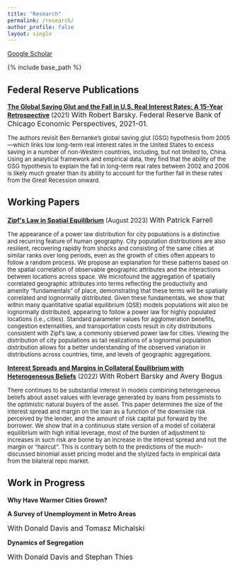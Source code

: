 ```yaml
---
title: "Research"
permalink: /research/
author_profile: false
layout: single
---
```


[Google Scholar](https://scholar.google.com/citations?user=K3JBQCMAAAAJ&hl=en)


{% include base_path %}



Federal Reserve Publications
---

[**The Global Saving Glut and the Fall in U.S. Real Interest Rates: A 15-Year Retrospective**](https://www.matthew-easton.com/files/ep2021_01.pdf) (2021) <font size="3">With Robert Barsky. </font><font size="3">Federal Reserve Bank of Chicago Economic Perspectives, 2021-01. </font>

<font size="2">The authors revisit Ben Bernanke’s global saving glut (GSG) hypothesis from 2005—which links low long-term real interest rates in the United States to excess saving in a number of non-Western countries, including, but not limited to, China. Using an analytical framework and empirical data, they find that the ability of the GSG hypothesis to explain the fall in long-term real rates between 2002 and 2006 is likely much greater than its ability to account for the further fall in these rates from the Great Recession onward. </font>




Working Papers
---

[**Zipf's Law in Spatial Equilibrium**](https://www.matthew-easton.com/files/ef_zipf_202308.pdf) (August 2023) <font size="3">With Patrick Farrell</font>

<p><font size="2">The appearance of a power law distribution for city populations is a distinctive and recurring feature of human geography. City population distributions are also resilient, recovering rapidly from shocks and consisting of the same cities at similar ranks over long periods, even as the growth of cities often appears to follow a random process. We propose an explanation for these patterns based on the spatial correlation of observable geographic attributes and the interactions between locations across space. We microfound the aggregation of spatially correlated geographic attributes into terms reflecting the productivity and amenity “fundamentals” of place, demonstrating that these terms will be spatially correlated and lognormally distributed. Given these fundamentals, we show that within many quantitative spatial equilibrium (QSE) models populations will also be lognormally distributed, appearing to follow a power law for highly populated locations (i.e., cities). Standard parameter values for agglomeration benefits, congestion externalities, and transportation costs result in city distributions consistent with Zipf’s law, a commonly observed power law for cities. Viewing the distribution of city populations as tail realizations of a lognormal population distribution allows for a better understanding of the observed variation in distributions across countries, time, and levels of geographic aggregations.</font></p>





[**Interest Spreads and Margins in Collateral Equilibrium with Heterogeneous Beliefs**](https://www.matthew-easton.com/files/20220818_bbe.pdf) (2022) <font size="3">With Robert Barsky and Avery Bogus</font> 

<font size="2">There continues to be substantial interest in models combining heterogeneous beliefs about asset values with leverage generated by loans from pessimists to the optimistic natural buyers of the asset. This paper determines the size of the interest spread and margin on the loan as a function of the downside risk perceived by the lender, and the amount of risk capital put forward by the borrower. We show that in a continuous state version of a model of collateral equilibrium with high initial leverage, most of the burden of adjustment to increases in such risk are borne by an increase in the interest spread and not the margin or “haircut”. This is contrary both to the predictions of the much-discussed binomial asset pricing model and the stylized facts in empirical data from the bilateral repo market.</font>






Work in Progress
---

**Why Have Warmer Cities Grown?**

**A Survey of Unemployment in Metro Areas**

<font size="3">With Donald Davis and Tomasz Michalski</font>

**Dynamics of Segregation**

<font size = "3">With Donald Davis and Stephan Thies</font>





